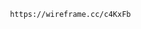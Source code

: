 <!-- // hottel web site 
//ctructure
1. set up the pages 
2 set up components
3 install dependencies
-my dependencies:
eact-icons - i used https://fontawesome.com/icons/align-justify?style=solid icons
    react-router-dom -to combine components
    styled-components - to place pictures for each room
    
    //using container for combine filtr and rooms.
    for sort each room using map() filtr() and find()
    seting up variable for css
     -->
     https://wireframe.cc/c4KxFb